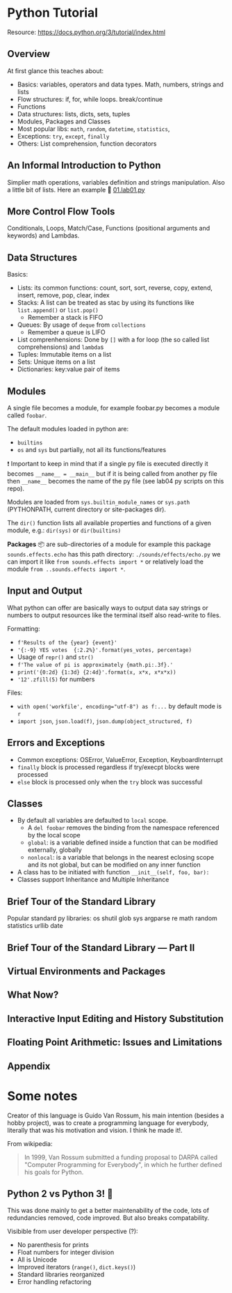 # Python Tutorial
Resource: https://docs.python.org/3/tutorial/index.html

## Overview
At first glance this teaches about:
- Basics: variables, operators and data types. Math, numbers, strings and lists
- Flow structures: if, for, while loops. break/continue
- Functions
- Data structures: lists, dicts, sets, tuples
- Modules, Packages and Classes
- Most popular libs: `math`, `random`, `datetime`, `statistics`, 
- Exceptions: `try`, `except`, `finally`
- Others: List comprehension, function decorators 

## An Informal Introduction to Python
Simplier math operations, variables definition and strings manipulation. Also a little bit of lists. Here an example :link: [01.lab01.py](01.lab01.py)

## More Control Flow Tools
Conditionals, Loops, Match/Case, Functions (positional arguments and keywords) and Lambdas.

## Data Structures
Basics:
- Lists: its common functions: count, sort, sort, reverse, copy, extend, insert, remove, pop, clear, index
- Stacks: A list can be treated as stac by using its functions like `list.append()` or `list.pop()`
    - Remember a stack is FIFO
- Queues: By usage of `deque` from `collections`
    - Remember a queue is LIFO
- List comprenhensions: Done by `[]` with a for loop (the so called list comprehensions) and `lambda`s
- Tuples: Immutable items on a list
- Sets: Unique items on a list
- Dictionaries: key:value pair of items

## Modules
A single file becomes a module, for example foobar.py becomes a module called `foobar`.

The default modules loaded in python are:
- `builtins`
- `os` and `sys` but partially, not all its functions/features

:exclamation: Important to keep in mind that if a single py file is executed directly it becomes `__name__ = __main__` but if it is being called from another py file then `__name__` becomes the name of the py file (see lab04 py scripts on this repo).

Modules are loaded from `sys.builtin_module_names` or `sys.path` (PYTHONPATH, current directory or site-packages dir).

The `dir()` function lists all available properties and functions of a given module, e.g.: `dir(sys)` or `dir(builtins)`

**Packages** :package: are sub-directories of a module for example this package `sounds.effects.echo` has this path directory: `./sounds/effects/echo.py` we can import it like `from sounds.effects import *` or relatively load the module `from ..sounds.effects import *`.

## Input and Output
What python can offer are basically ways to output data say strings or numbers to output resources like the terminal itself also read-write to files.

Formatting:
- `f'Results of the {year} {event}'`
- `'{:-9} YES votes  {:2.2%}'.format(yes_votes, percentage)`
- Usage of `repr()` and `str()`
- `f'The value of pi is approximately {math.pi:.3f}.'`
- `print('{0:2d} {1:3d} {2:4d}'.format(x, x*x, x*x*x))`
- `'12'.zfill(5)` for numbers

Files:
- `with open('workfile', encoding="utf-8") as f:...` by default mode is `r`
- `import json`, `json.load(f)`, `json.dump(object_structured, f)`

## Errors and Exceptions
- Common exceptions: OSError, ValueError, Exception, KeyboardInterrupt
- `finally` block is processed regardless if try/execpt blocks were processed
- `else` block is processed only when the `try` block was successful
## Classes
- By default all variables are defaulted to `local` scope.
    - A `del foobar` removes the binding from the namespace referenced by the local scope
    - `global`: is a variable defined inside a function that can be modified externally, globally
    - `nonlocal`: is a variable that belongs in the nearest eclosing scope and its not global, but can be modified on any inner function
- A class has to be initiated with function `__init__(self, foo, bar):`
- Classes support Inheritance and Multiple Inheritance
## Brief Tour of the Standard Library
Popular standard py libraries: os shutil glob sys argparse re math random statistics urllib date
## Brief Tour of the Standard Library — Part II
## Virtual Environments and Packages
## What Now?
## Interactive Input Editing and History Substitution
## Floating Point Arithmetic: Issues and Limitations
## Appendix

# Some notes
Creator of this language is Guido Van Rossum, his main intention (besides a hobby project), was to create a programming language for everybody, literally that was his motivation and vision. I think he made it!.

From wikipedia:
> In 1999, Van Rossum submitted a funding proposal to DARPA called "Computer Programming for Everybody", in which he further defined his goals for Python.

## Python 2 vs Python 3! :boxing_glove:
This was done mainly to get a better maintenability of the code, lots of redundancies removed, code improved. But also breaks compatability.

Visibible from user developer perspective (?):
- No parenthesis for prints
- Float numbers for integer division
- All is Unicode
- Improved iterators (`range()`, `dict.keys()`)
- Standard libraries reorganized
- Error handling refactoring

